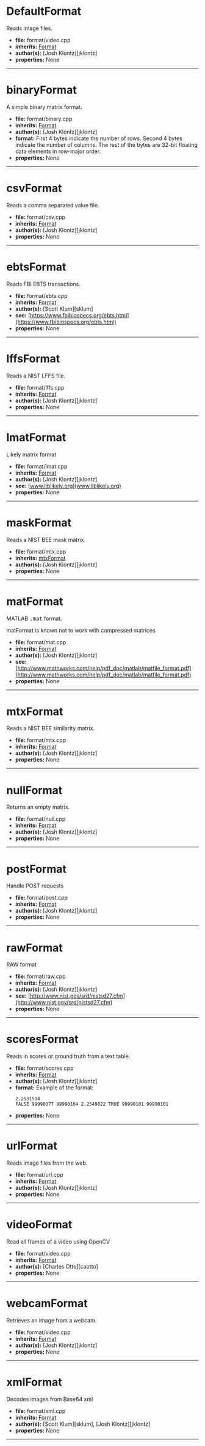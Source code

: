 # DefaultFormat

Reads image files.
 

* **file:** format/video.cpp
* **inherits:** [Format](../cpp_api/format/format.md)
* **author(s):** [Josh Klontz][jklontz]
* **properties:** None


---

# binaryFormat

A simple binary matrix format.
 

* **file:** format/binary.cpp
* **inherits:** [Format](../cpp_api/format/format.md)
* **author(s):** [Josh Klontz][jklontz]
* **format:** First 4 bytes indicate the number of rows. Second 4 bytes indicate the number of columns. The rest of the bytes are 32-bit floating data elements in row-major order. 
* **properties:** None


---

# csvFormat

Reads a comma separated value file.
 

* **file:** format/csv.cpp
* **inherits:** [Format](../cpp_api/format/format.md)
* **author(s):** [Josh Klontz][jklontz]
* **properties:** None


---

# ebtsFormat

Reads FBI EBTS transactions.
 

* **file:** format/ebts.cpp
* **inherits:** [Format](../cpp_api/format/format.md)
* **author(s):** [Scott Klum][sklum]
* **see:** [https://www.fbibiospecs.org/ebts.html](https://www.fbibiospecs.org/ebts.html)
* **properties:** None


---

# lffsFormat

Reads a NIST LFFS file.
 

* **file:** format/lffs.cpp
* **inherits:** [Format](../cpp_api/format/format.md)
* **author(s):** [Josh Klontz][jklontz]
* **properties:** None


---

# lmatFormat

Likely matrix format
 

* **file:** format/lmat.cpp
* **inherits:** [Format](../cpp_api/format/format.md)
* **author(s):** [Josh Klontz][jklontz]
* **see:** [www.liblikely.org](www.liblikely.org)
* **properties:** None


---

# maskFormat

Reads a NIST BEE mask matrix.
 

* **file:** format/mtx.cpp
* **inherits:** [mtxFormat](#mtxformat)
* **author(s):** [Josh Klontz][jklontz]
* **properties:** None


---

# matFormat

MATLAB <tt>.mat</tt> format.

matFormat is known not to work with compressed matrices
 

* **file:** format/mat.cpp
* **inherits:** [Format](../cpp_api/format/format.md)
* **author(s):** [Josh Klontz][jklontz]
* **see:** [http://www.mathworks.com/help/pdf_doc/matlab/matfile_format.pdf](http://www.mathworks.com/help/pdf_doc/matlab/matfile_format.pdf)
* **properties:** None


---

# mtxFormat

Reads a NIST BEE similarity matrix.
 

* **file:** format/mtx.cpp
* **inherits:** [Format](../cpp_api/format/format.md)
* **author(s):** [Josh Klontz][jklontz]
* **properties:** None


---

# nullFormat

Returns an empty matrix.
 

* **file:** format/null.cpp
* **inherits:** [Format](../cpp_api/format/format.md)
* **author(s):** [Josh Klontz][jklontz]
* **properties:** None


---

# postFormat

Handle POST requests
 

* **file:** format/post.cpp
* **inherits:** [Format](../cpp_api/format/format.md)
* **author(s):** [Josh Klontz][jklontz]
* **properties:** None


---

# rawFormat

RAW format
 

* **file:** format/raw.cpp
* **inherits:** [Format](../cpp_api/format/format.md)
* **author(s):** [Josh Klontz][jklontz]
* **see:** [http://www.nist.gov/srd/nistsd27.cfm](http://www.nist.gov/srd/nistsd27.cfm)
* **properties:** None


---

# scoresFormat

Reads in scores or ground truth from a text table.
 

* **file:** format/scores.cpp
* **inherits:** [Format](../cpp_api/format/format.md)
* **author(s):** [Josh Klontz][jklontz]
* **format:** Example of the format: <pre><code>2.2531514    FALSE   99990377    99990164
2.2549822    TRUE    99990101    99990101
</code></pre>
* **properties:** None


---

# urlFormat

Reads image files from the web.
 

* **file:** format/url.cpp
* **inherits:** [Format](../cpp_api/format/format.md)
* **author(s):** [Josh Klontz][jklontz]
* **properties:** None


---

# videoFormat

Read all frames of a video using OpenCV
 

* **file:** format/video.cpp
* **inherits:** [Format](../cpp_api/format/format.md)
* **author(s):** [Charles Otto][caotto]
* **properties:** None


---

# webcamFormat

Retrieves an image from a webcam.
 

* **file:** format/video.cpp
* **inherits:** [Format](../cpp_api/format/format.md)
* **author(s):** [Josh Klontz][jklontz]
* **properties:** None


---

# xmlFormat

Decodes images from Base64 xml
 

* **file:** format/xml.cpp
* **inherits:** [Format](../cpp_api/format/format.md)
* **author(s):** [Scott Klum][sklum], [Josh Klontz][jklontz]
* **properties:** None


---

